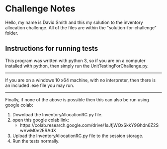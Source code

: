 # Challenge Notes

Hello, my name is David Smith and this my solution to the inventory allocation challenge. All of the files are within the "solution-for-challenge" folder.

## Instructions for running tests

This program was written with python 3, so if you are on a computer installed with python, then simply run the UnitTestingForChallenge.py. 

<hr/>

If you are on a windows 10 x64 machine, with no interpreter, then there is an included .exe file you may run.

<hr/>

Finally, if none of the above is possible then this can also be run using google colab: 

<ol>
    <li>Download the InventoryAllocationRC.py file.</li>
    <li>open this google colab link:
        <ul>
            <li>https://colab.research.google.com/drive/1sJfjWQxSkkY9Ghdn6Z2SwVwM0e2ERAdX</li>
        </ul>
    </li>
    <li>Upload the InventoryAllocationRC.py file to the session storage.</li>
    <li>Run the tests normally.</li>
</ol>
    